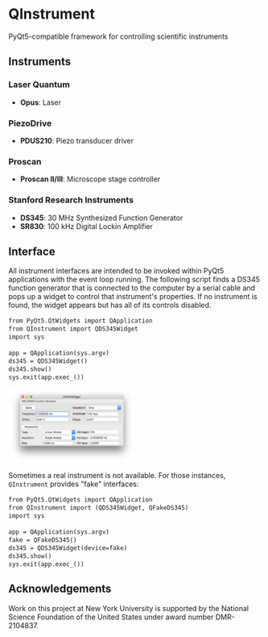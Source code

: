 # QInstrument
PyQt5-compatible framework for controlling scientific instruments

## Instruments

### Laser Quantum
- **Opus**: Laser

### PiezoDrive
- **PDUS210**: Piezo transducer driver

### Proscan
- **Proscan II/III**: Microscope stage controller

### Stanford Research Instruments
- **DS345**: 30 MHz Synthesized Function Generator
- **SR830**: 100 kHz Digital Lockin Amplifier

## Interface
All instrument interfaces are intended to be invoked within
PyQt5 applications with the event loop running.
The following script finds a DS345 function generator that
is connected to the computer by a serial cable and pops up
a widget to control that instrument's properties. If no instrument
is found, the widget appears but has all of its controls disabled.

```
from PyQt5.QtWidgets import QApplication
from QInstrument import QDS345Widget
import sys

app = QApplication(sys.argv)
ds345 = QDS345Widget()
ds345.show()
sys.exit(app.exec_())
```

<img src="/docs/QDS345Widget.png" width="50%" alt="DS345 Widget">

Sometimes a real instrument is not available. For those instances,
`QInstrument` provides "fake" interfaces:

```
from PyQt5.QtWidgets import QApplication
from QInstrument import (QDS345Widget, QFakeDS345)
import sys

app = QApplication(sys.argv)
fake = QFakeDS345()
ds345 = QDS345Widget(device=fake)
ds345.show()
sys.exit(app.exec_())
```

## Acknowledgements

Work on this project at New York University
is supported by the National Science Foundation of the
United States under award number DMR-2104837.

